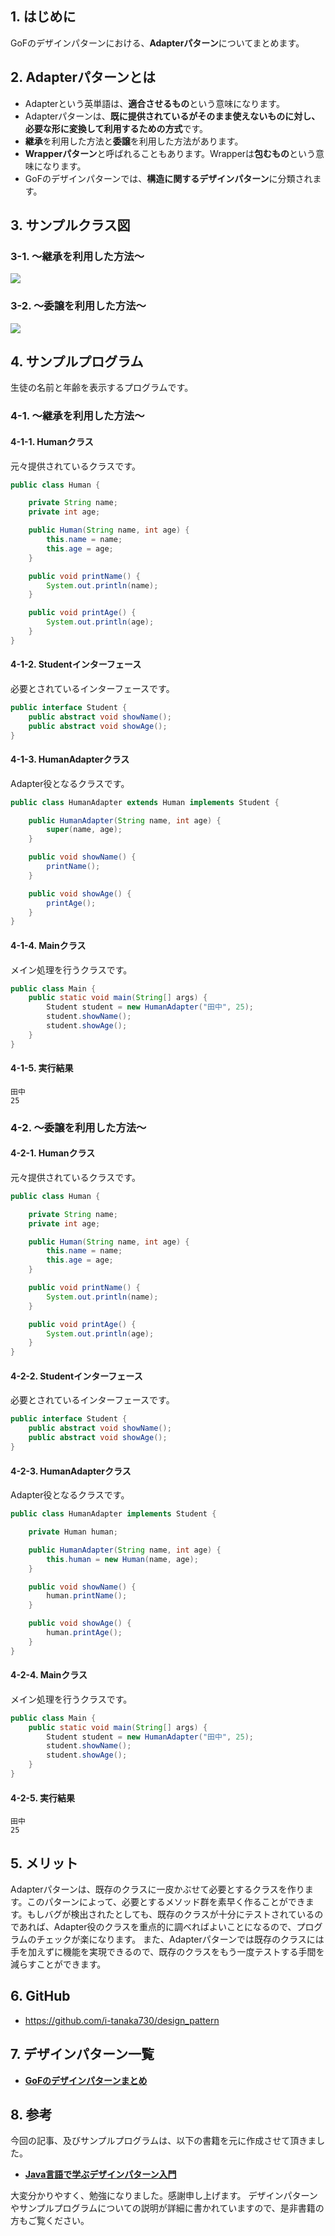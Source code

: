 ## 1. はじめに

GoFのデザインパターンにおける、**Adapterパターン**についてまとめます。

## 2. Adapterパターンとは
- Adapterという英単語は、**適合させるもの**という意味になります。
- Adapterパターンは、**既に提供されているがそのまま使えないものに対し、必要な形に変換して利用するための方式**です。
- **継承**を利用した方法と**委譲**を利用した方法があります。
- **Wrapperパターン**と呼ばれることもあります。Wrapperは**包むもの**という意味になります。
- GoFのデザインパターンでは、**構造に関するデザインパターン**に分類されます。

## 3. サンプルクラス図
### 3-1. ～継承を利用した方法～
![](./images/Adapter.PNG)

### 3-2. ～委譲を利用した方法～
![](./images/Adapter2.PNG)

## 4. サンプルプログラム
生徒の名前と年齢を表示するプログラムです。

### 4-1. ～継承を利用した方法～
#### 4-1-1. Humanクラス
元々提供されているクラスです。

```java:Human.java
public class Human {

	private String name;
	private int age;

	public Human(String name, int age) {
		this.name = name;
		this.age = age;
	}

	public void printName() {
		System.out.println(name);
	}

	public void printAge() {
		System.out.println(age);
	}
}
```

#### 4-1-2. Studentインターフェース
必要とされているインターフェースです。

```java:Student.java
public interface Student {
	public abstract void showName();
	public abstract void showAge();
}
```

#### 4-1-3. HumanAdapterクラス
Adapter役となるクラスです。

```java:HumanAdapter.java
public class HumanAdapter extends Human implements Student {

	public HumanAdapter(String name, int age) {
		super(name, age);
	}

	public void showName() {
		printName();
	}

	public void showAge() {
		printAge();
	}
}
```

#### 4-1-4. Mainクラス
メイン処理を行うクラスです。

```java:Main.java
public class Main {
	public static void main(String[] args) {
		Student student = new HumanAdapter("田中", 25);
		student.showName();
		student.showAge();
	}
}
```

#### 4-1-5. 実行結果
```
田中
25
```
### 4-2. ～委譲を利用した方法～
#### 4-2-1. Humanクラス
元々提供されているクラスです。

```java:Human.java
public class Human {

	private String name;
	private int age;

	public Human(String name, int age) {
        this.name = name;
        this.age = age;
	}

	public void printName() {
        System.out.println(name);
    }

	public void printAge() {
        System.out.println(age);
    }
}
```

#### 4-2-2. Studentインターフェース
必要とされているインターフェースです。

```java:Student.java
public interface Student {
    public abstract void showName();
    public abstract void showAge();
}
```

#### 4-2-3. HumanAdapterクラス
Adapter役となるクラスです。

```java:HumanAdapter.java
public class HumanAdapter implements Student {

	private Human human;

	public HumanAdapter(String name, int age) {
		this.human = new Human(name, age);
    }

	public void showName() {
		human.printName();
    }

	public void showAge() {
		human.printAge();
    }
}
```

#### 4-2-4. Mainクラス
メイン処理を行うクラスです。

```java:Main.java
public class Main {
    public static void main(String[] args) {
    	Student student = new HumanAdapter("田中", 25);
    	student.showName();
    	student.showAge();
    }
}
```

#### 4-2-5. 実行結果
```
田中
25
```

## 5. メリット
Adapterパターンは、既存のクラスに一皮かぶせて必要とするクラスを作ります。このパターンによって、必要とするメソッド群を素早く作ることができます。もしバグが検出されたとしても、既存のクラスが十分にテストされているのであれば、Adapter役のクラスを重点的に調べればよいことになるので、プログラムのチェックが楽になります。
また、Adapterパターンでは既存のクラスには手を加えずに機能を実現できるので、既存のクラスをもう一度テストする手間を減らすことができます。

## 6. GitHub
- https://github.com/i-tanaka730/design_pattern

## 7. デザインパターン一覧
- [**GoFのデザインパターンまとめ**](https://github.com/i-tanaka730/design_pattern/blob/master/docs/GoFのデザインパターンまとめ.md)

## 8. 参考
今回の記事、及びサンプルプログラムは、以下の書籍を元に作成させて頂きました。

- [**Java言語で学ぶデザインパターン入門**](
https://www.amazon.co.jp/%E5%A2%97%E8%A3%9C%E6%94%B9%E8%A8%82%E7%89%88Java%E8%A8%80%E8%AA%9E%E3%81%A7%E5%AD%A6%E3%81%B6%E3%83%87%E3%82%B6%E3%82%A4%E3%83%B3%E3%83%91%E3%82%BF%E3%83%BC%E3%83%B3%E5%85%A5%E9%96%80-%E7%B5%90%E5%9F%8E-%E6%B5%A9/dp/4797327030/ref=sr_1_1?ie=UTF8&qid=1549628781)

大変分かりやすく、勉強になりました。感謝申し上げます。
デザインパターンやサンプルプログラムについての説明が詳細に書かれていますので、是非書籍の方もご覧ください。
